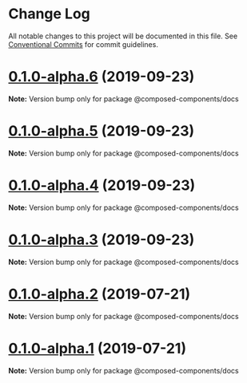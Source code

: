 # Change Log

All notable changes to this project will be documented in this file.
See [Conventional Commits](https://conventionalcommits.org) for commit guidelines.

# [0.1.0-alpha.6](https://github.com/composed-components/composed-components/compare/@composed-components/docs@0.1.0-alpha.4...@composed-components/docs@0.1.0-alpha.6) (2019-09-23)

**Note:** Version bump only for package @composed-components/docs





# [0.1.0-alpha.5](https://github.com/composed-components/composed-components/compare/@composed-components/docs@0.1.0-alpha.4...@composed-components/docs@0.1.0-alpha.5) (2019-09-23)

**Note:** Version bump only for package @composed-components/docs





# [0.1.0-alpha.4](https://github.com/composed-components/composed-components/compare/@composed-components/docs@0.1.0-alpha.3...@composed-components/docs@0.1.0-alpha.4) (2019-09-23)

**Note:** Version bump only for package @composed-components/docs





# [0.1.0-alpha.3](https://github.com/composed-components/composed-components/compare/@composed-components/docs@0.1.0-alpha.2...@composed-components/docs@0.1.0-alpha.3) (2019-09-23)

**Note:** Version bump only for package @composed-components/docs





# [0.1.0-alpha.2](https://github.com/composed-components/composed-components/compare/@composed-components/docs@0.1.0-alpha.1...@composed-components/docs@0.1.0-alpha.2) (2019-07-21)

**Note:** Version bump only for package @composed-components/docs





# [0.1.0-alpha.1](https://github.com/composed-components/composed-components/compare/@composed-components/docs@0.1.0-alpha.0...@composed-components/docs@0.1.0-alpha.1) (2019-07-21)

**Note:** Version bump only for package @composed-components/docs
